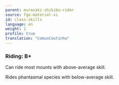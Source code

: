 ```yaml
---
parent: murasaki-shikibu-rider
source: fgo-material-xi
id: class-skills
language: en
weight: 1
profile: true
translation: "ComunCoutinho"
---
```


### Riding: B+

Can ride most mounts with above-average skill.

Rides phantasmal species with below-average skill.
